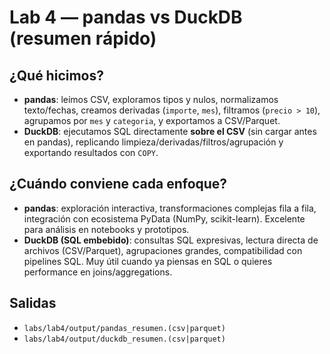 # Lab 4 — pandas vs DuckDB (resumen rápido)

## ¿Qué hicimos?
- **pandas**: leímos CSV, exploramos tipos y nulos, normalizamos texto/fechas, creamos derivadas (`importe`, `mes`), filtramos (`precio > 10`), agrupamos por `mes` y `categoria`, y exportamos a CSV/Parquet.
- **DuckDB**: ejecutamos SQL directamente **sobre el CSV** (sin cargar antes en pandas), replicando limpieza/derivadas/filtros/agrupación y exportando resultados con `COPY`.

## ¿Cuándo conviene cada enfoque?
- **pandas**: exploración interactiva, transformaciones complejas fila a fila, integración con ecosistema PyData (NumPy, scikit-learn). Excelente para análisis en notebooks y prototipos.
- **DuckDB (SQL embebido)**: consultas SQL expresivas, lectura directa de archivos (CSV/Parquet), agrupaciones grandes, compatibilidad con pipelines SQL. Muy útil cuando ya piensas en SQL o quieres performance en joins/aggregations.

## Salidas
- `labs/lab4/output/pandas_resumen.(csv|parquet)`
- `labs/lab4/output/duckdb_resumen.(csv|parquet)`
